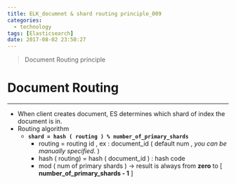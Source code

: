 ```yaml
---
title: ELK_documnet & shard routing principle_009
categories:
  - technology
tags: [Elasticsearch]
date: 2017-08-02 23:50:27
---
```

> Document Routing principle 

<!--more-->

# Document Routing
------
- When client creates document, ES determines which shard of index the document is in. 
- Routing algorithm 
    - **```shard = hash ( routing ) % number_of_primary_shards```**
        - routing = routing id , ex : document_id ( default num , _you can be manually specified_. )
        - hash ( routing) = hash ( document_id ) : hash code
        - mod ( num of primary shards ) -> result is always from **zero** to [ **number_of_primary_shards - 1** ]

